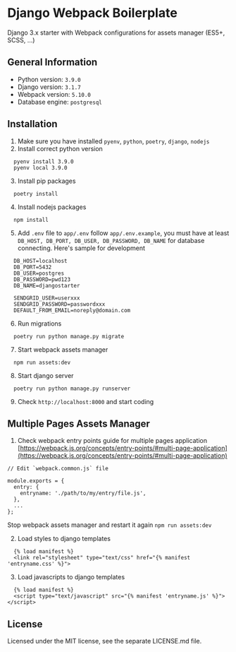 # Django Webpack Boilerplate

Django 3.x starter with Webpack configurations for assets manager (ES5+, SCSS, ...)

## General Information

- Python version: `3.9.0`
- Django version: `3.1.7`
- Webpack version: `5.10.0`
- Database engine: `postgresql`

## Installation

1. Make sure you have installed `pyenv`, `python`, `poetry`, `django`, `nodejs`
2. Install correct python version
```
  pyenv install 3.9.0
  pyenv local 3.9.0
```
3. Install pip packages
```
  poetry install
```
4. Install nodejs packages
```
  npm install
```
5. Add `.env` file to `app/.env` follow `app/.env.example`, you must have at least `DB_HOST, DB_PORT, DB_USER, DB_PASSWORD, DB_NAME` for database connecting. Here's sample for development
```
  DB_HOST=localhost
  DB_PORT=5432
  DB_USER=postgres
  DB_PASSWORD=pwd123
  DB_NAME=djangostarter

  SENDGRID_USER=userxxx
  SENDGRID_PASSWORD=passwordxxx
  DEFAULT_FROM_EMAIL=noreply@domain.com
```
6. Run migrations
```
  poetry run python manage.py migrate
```
7. Start webpack assets manager
```
  npm run assets:dev
```
8. Start django server
```
  poetry run python manage.py runserver
```
9. Check `http://localhost:8000` and start coding

## Multiple Pages Assets Manager

1. Check webpack entry points guide for multiple pages application [https://webpack.js.org/concepts/entry-points/#multi-page-application](https://webpack.js.org/concepts/entry-points/#multi-page-application)

```
// Edit `webpack.common.js` file

module.exports = {
  entry: {
    entryname: './path/to/my/entry/file.js',
  },
  ...
};
```

Stop webpack assets manager and restart it again `npm run assets:dev`

2. Load styles to django templates

```
  {% load manifest %}
  <link rel="stylesheet" type="text/css" href="{% manifest 'entryname.css' %}">
```

3. Load javascripts to django templates

```
  {% load manifest %}
  <script type="text/javascript" src="{% manifest 'entryname.js' %}"></script>
```

## License

Licensed under the MIT license, see the separate LICENSE.md file.
